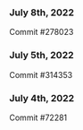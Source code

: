 ### July 8th, 2022

Commit #278023

### July 5th, 2022

Commit #314353


### July 4th, 2022

Commit #72281
